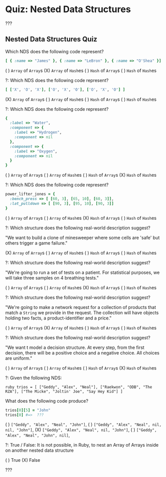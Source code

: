 # Quiz: Nested Data Structures

???

## Nested Data Structures Quiz

Which NDS does the following code represent?

```ruby
[ { :name => "James" }, { :name => "LeBron" }, { :name => "O'Shea" }]
```

( ) `Array` of `Array`s (X) `Array` of `Hash`es ( ) `Hash` of `Array`s ( ) `Hash` of `Hash`es

?: Which NDS does the following code represent?

```ruby
[ ['X', 'O', 'X'], ['O', 'X', 'O'], ['O', 'X', 'O'] ]
```

(X) `Array` of `Array`s ( ) `Array` of `Hash`es ( ) `Hash` of `Array`s ( ) `Hash` of `Hash`es

?: Which NDS does the following code represent?

```ruby
{ 
  :label => "Water",
  :component => {
    :label => "Hydrogen",
    :component => nil
  },
  :component => {
    :label => "Oxygen",
    :component => nil
  }
}
```

( ) `Array` of `Array`s ( ) `Array` of `Hash`es ( ) `Hash` of `Array`s (X) `Hash` of `Hash`es

?: Which NDS does the following code represent?

```ruby
power_lifter_jones = {
  :bench_press => [ [60, 3], [65, 10], [60, 3]],
  :lat_pulldown => [ [90, 3], [95, 10], [90, 3]]
}
```

( ) `Array` of `Array`s ( ) `Array` of `Hash`es (X) `Hash` of `Array`s ( ) `Hash` of `Hash`es

?: Which structure does the following real-world description suggest?

"We want to build a clone of minesweeper where some cells are 'safe' but others trigger a game failure."

(X) `Array` of `Array`s ( ) `Array` of `Hash`es ( ) `Hash` of `Array`s ( ) `Hash` of `Hash`es

?: Which structure does the following real-world description suggest?

"We're going to run a set of tests on a patient. For statistical purposes, we
will take three samples on 4 breathing tests."

( ) `Array` of `Array`s ( ) `Array` of `Hash`es (X) `Hash` of `Array`s ( ) `Hash` of `Hash`es

?: Which structure does the following real-world description suggest?

"We're going to make a network request for a collection of products that match
a `String` we provide in the request. The collection will have objects holding
two facts, a product-identifier and a price."

( ) `Array` of `Array`s (X) `Array` of `Hash`es ( ) `Hash` of `Array`s ( ) `Hash` of `Hash`es

?: Which structure does the following real-world description suggest?

"We want t model a decision structure. At every step, from the first decision,
there will be a positive choice and a negative choice. All choices are
uniform."

( ) `Array` of `Array`s ( ) `Array` of `Hash`es ( ) `Hash` of `Array`s (X) `Hash` of `Hash`es

?: Given the following NDS:

``ruby
trios = [
  ["Geddy", "Alex", "Neal"],
  ["Raekwon", "ODB", "The RZA"],
  ["The Micke", "Joltin' Joe", "Say Hey Kid"]
]
``

What does the following code produce?

```ruby
trios[0][5] = "John"
trios[0] #=>  ???
```

( ) `["Geddy", "Alex", "Neal", "John"]`, ( ) `["Geddy", "Alex", "Neal", nil, nil, "John"]`, (X) `["Geddy", "Alex", "Neal", nil, "John"]`, ( ) `["Geddy", "Alex", "Neal", "John", nil]`,

?: True / False: It is not possible, in Ruby, to nest an Array of Arrays inside on
another nested data structure

( ) True
(X) False

???
